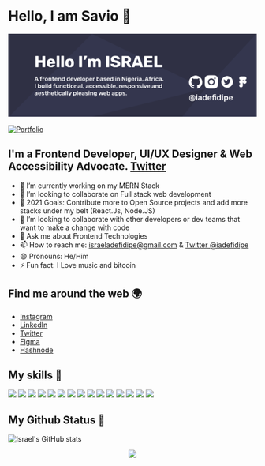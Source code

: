 # Hello, I am Savio 👋

![](./github-banner.png)

[![Portfolio](https://img.shields.io/website?label=PORTFOLIO&style=for-the-badge&url=https%3A%2F%2Fcodestackr.com)](https://israeladefidipe.com/)

## I'm a Frontend Developer, UI/UX Designer & Web Accessibility Advocate. [Twitter](https://twitter.com/iadefidipe)

- 🔭 I’m currently working on my MERN Stack
- 👯 I’m looking to collaborate on Full stack web development
- 🥅 2021 Goals: Contribute more to Open Source projects and add more stacks under my belt (React.Js, Node.JS)
- 👯 I’m looking to collaborate with other developers or dev teams that want to make a change with code
- 💬 Ask me about Frontend Technologies
- 📫 How to reach me: [israeladefidipe@gmail.com](mailto:israeladeadefidipe@gmail.com) & [Twitter @iadefidipe](https://twitter.com/iadefidipe)
- 😄 Pronouns: He/Him
- ⚡ Fun fact: I Love music and bitcoin

## Find me around the web 🌍

- [Instagram](https://www.instagram.com/iadefidipe)
- [LinkedIn](https://www.linkedin.com/in/saviomartin)
- [Twitter](https://twitter.com/iadefidipe)
- [Figma](https://www.figma.com/@iadefidipe)
- [Hashnode](https://hashnode.com/@iadefidipe)


## My skills 🚀

![](https://img.shields.io/badge/HTML5-E34F26?style=for-the-badge&logo=html5&logoColor=white)
![](https://img.shields.io/badge/JavaScript-F7DF1E?style=for-the-badge&logo=javascript&logoColor=black)
![](https://img.shields.io/badge/Node.js-43853D?style=for-the-badge&logo=node.js&logoColor=white)
![](https://img.shields.io/badge/CSS3-1572B6?style=for-the-badge&logo=css3&logoColor=white)
![](https://img.shields.io/badge/Sass-CC6699?style=for-the-badge&logo=sass&logoColor=white)
![](https://img.shields.io/badge/Markdown-000000?style=for-the-badge&logo=markdown&logoColor=white)
![](https://img.shields.io/badge/React-20232A?style=for-the-badge&logo=react&logoColor=61DAFB)
![](https://img.shields.io/badge/Tailwind_CSS-38B2AC?style=for-the-badge&logo=tailwind-css&logoColor=white)
![](https://img.shields.io/badge/Bootstrap-563D7C?style=for-the-badge&logo=bootstrap&logoColor=white)
![](https://img.shields.io/badge/Material--UI-0081CB?style=for-the-badge&logo=material-ui&logoColor=white)
![](https://img.shields.io/badge/Redux-593D88?style=for-the-badge&logo=redux&logoColor=white)
![](https://img.shields.io/badge/Netlify-00C7B7?style=for-the-badge&logo=netlify&logoColor=white)
![](https://img.shields.io/badge/MongoDB-4EA94B?style=for-the-badge&logo=mongodb&logoColor=white)
![](https://img.shields.io/badge/Heroku-430098?style=for-the-badge&logo=heroku&logoColor=white)
![](https://img.shields.io/badge/figma-0AC97F?style=for-the-badge&logo=figma&logoColor=white)


## My Github Status 🦸

![Israel's GitHub stats](https://github-readme-stats.vercel.app/api?username=iadefidipe&count_private=true&show_icons=true&show_icons=true&theme=cobalt)



<p align='center'><img src='https://visitor-badge.laobi.icu/badge?page_id=saviomartin'></p>
